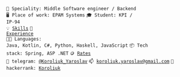 <code>👷 Speciality: Middle Software engineer / Backend</code><br>
<code>🖥️ Place of work: EPAM Systems</code>
<code>🎓 Student: KPI / IP-94</code><br>
<code>💡 [Skills](SKILLS.md)</code>
<code>📝 [Experience](EXPERIENCE.md)</code><br>
<code>🧑‍💻 Languages: Java, Kotlin, C#, Python, Haskell, JavaScript</code>
<code>📦 Tech stack: Spring, ASP .NET</code>
<code>🪙 [Rates](RATES.md)</code><br>
<code>💬 telegram: [@Koroliuk_Yaroslav](https://t.me/Koroliuk_Yaroslav)</code>
<code>📫 [koroliuk.yaroslav@gmail.com](mailto:koroliuk.yaroslav@gmail.com)</code>
<code>💬 hackerrank: [Koroliuk](https://www.hackerrank.com/Koroliuk)</code>
